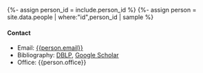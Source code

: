 {%- assign person_id = include.person_id %}
{%- assign person = site.data.people | where:"id",person_id | sample %}

#### Contact

- Email: [{{person.email}}](mailto:{{person.email}})
- Bibliography: [DBLP](https://dblp.uni-trier.de/pid/123/{{person.dblp_id}}.html), [Google Scholar](https://scholar.google.com/citations?user={{person.scholar}}hl=en)
- Office: {{person.office}}
